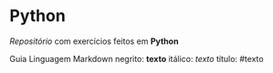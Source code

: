 # Python
 *Repositório* com exercícios feitos em **Python**
 
 Guia Linguagem Markdown
 negrito: **texto**
 itálico: *texto*
 título: #texto
